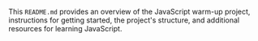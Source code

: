 This `README.md` provides an overview of the JavaScript warm-up project, instructions for getting started, the project's structure, and additional resources for learning JavaScript.
